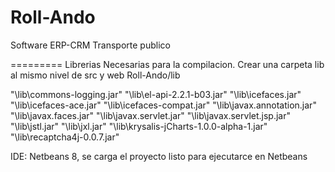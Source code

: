 Roll-Ando
=========

Software ERP-CRM Transporte publico

=========
Librerias Necesarias para la compilacion. Crear una carpeta lib al mismo nivel de src y web Roll-Ando/lib

"\lib\commons-logging.jar"
"\lib\el-api-2.2.1-b03.jar"
"\lib\icefaces.jar"
"\lib\icefaces-ace.jar"
"\lib\icefaces-compat.jar"
"\lib\javax.annotation.jar"
"\lib\javax.faces.jar"
"\lib\javax.servlet.jar"
"\lib\javax.servlet.jsp.jar"
"\lib\jstl.jar"
"\lib\jxl.jar"
"\lib\krysalis-jCharts-1.0.0-alpha-1.jar"
"\lib\recaptcha4j-0.0.7.jar"

IDE: Netbeans 8, se carga el proyecto listo para ejecutarce en Netbeans
